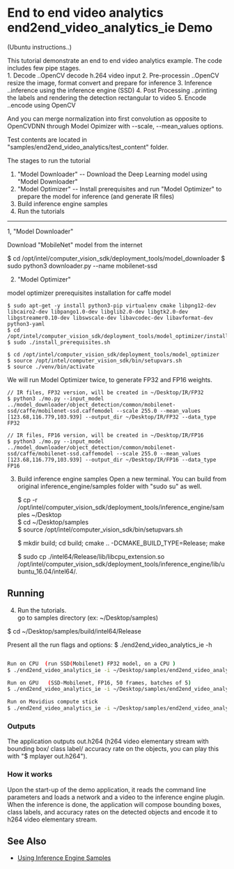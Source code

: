 # End to end video analytics end2end_video_analytics_ie Demo

(Ubuntu instructions..)

This tutorial demonstrate an end to end video analytics example.
The code includes few pipe stages.  
	1. Decode				..OpenCV decode h.264 video input
	2. Pre-processin		..OpenCV resize the image, format convert and prepare for inference
	3. Inference			..inference using the inference engine (SSD)
	4. Post Processing		..printing the labels and rendering the detection rectangular to video
	5. Encode				..encode using OpenCV

And you can merge normalization into first convolution as opposite to OpenCVDNN through Model Opimizer with --scale, --mean_values options.

Test contents are located in "samples/end2end_video_analytics/test_content" folder.

The stages to run the tutorial

1. "Model Downloader" --  Download the Deep Learning model using "Model Downloader"
2. "Model Optimizer"  --  Install prerequisites and run "Model Optimizer" to prepare the model for inference (and generate IR files)
3. Build inference engine samples
4. Run the tutorials



---------------------------------------------------------------------------------
1, "Model Downloader"

Download "MobileNet" model from the internet

$ cd /opt/intel/computer_vision_sdk/deployment_tools/model_downloader
$ sudo python3 downloader.py --name mobilenet-ssd


2. "Model Optimizer"

model optimizer prerequisites installation for caffe model

	$ sudo apt-get -y install python3-pip virtualenv cmake libpng12-dev libcairo2-dev libpango1.0-dev libglib2.0-dev libgtk2.0-dev libgstreamer0.10-dev libswscale-dev libavcodec-dev libavformat-dev python3-yaml
	$ cd /opt/intel/computer_vision_sdk/deployment_tools/model_optimizer/install_prerequisites
	$ sudo ./install_prerequisites.sh
	
	$ cd /opt/intel/computer_vision_sdk/deployment_tools/model_optimizer
	$ source /opt/intel/computer_vision_sdk/bin/setupvars.sh
	$ source ./venv/bin/activate

We will run Model Optimizer twice, to generate FP32 and FP16 weights.

	// IR files, FP32 version, will be created in ~/Desktop/IR/FP32
	$ python3 ./mo.py --input_model ../model_downloader/object_detection/common/mobilenet-ssd/caffe/mobilenet-ssd.caffemodel --scale 255.0 --mean_values [123.68,116.779,103.939] --output_dir ~/Desktop/IR/FP32 --data_type FP32

	// IR files, FP16 version, will be created in ~/Desktop/IR/FP16
	$ python3 ./mo.py --input_model ../model_downloader/object_detection/common/mobilenet-ssd/caffe/mobilenet-ssd.caffemodel --scale 255.0 --mean_values [123.68,116.779,103.939] --output_dir ~/Desktop/IR/FP16 --data_type FP16

3. Build inference engine samples
   Open a new terminal.
   You can build from original inference_engine/samples folder with "sudo su" as well.

	$ cp -r /opt/intel/computer_vision_sdk/deployment_tools/inference_engine/samples ~/Desktop	
	$ cd ~/Desktop/samples	
	$ source /opt/intel/computer_vision_sdk/bin/setupvars.sh
	
	$ mkdir build; cd build; cmake .. -DCMAKE_BUILD_TYPE=Release; make
	
	$ sudo cp ./intel64/Release/lib/libcpu_extension.so /opt/intel/computer_vision_sdk/deployment_tools/inference_engine/lib/ubuntu_16.04/intel64/.


## Running

4. Run the tutorials.   
   go to samples directory (ex: ~/Desktop/samples)

$ cd ~/Desktop/samples/build/intel64/Release

Present all the run flags and options:
$ ./end2end_video_analytics_ie -h

```sh

Run on CPU  (run SSD(Mobilenet) FP32 model, on a CPU )
$ ./end2end_video_analytics_ie -i ~/Desktop/samples/end2end_video_analytics/test_content/video/cars_768x768.h264 -d CPU -m ~/Desktop/IR/FP32/mobilenet-ssd.xml -l ~/Desktop/samples/end2end_video_analytics/test_content/IR/SSD/pascal_voc_classes.txt 

Run on GPU   (SSD-Mobilenet, FP16, 50 frames, batches of 5)
$ ./end2end_video_analytics_ie -i ~/Desktop/samples/end2end_video_analytics/test_content/video/cars_768x768.h264 -d GPU -m ~/Desktop/IR/FP16/mobilenet-ssd.xml -l ~/Desktop/samples/end2end_video_analytics/test_content/IR/SSD/pascal_voc_classes.txt -batch 5 -fr 50

Run on Movidius compute stick
$ ./end2end_video_analytics_ie -i ~/Desktop/samples/end2end_video_analytics/test_content/video/cars_768x768.h264 -d MYRIAD -m ~/Desktop/IR/FP16/mobilenet-ssd.xml -l ~/Desktop/samples/end2end_video_analytics/test_content/IR/SSD/pascal_voc_classes.txt 

```

### Outputs

The application outputs out.h264 (h264 video elementary stream with bounding box/ class label/ accuracy rate on the objects, you can play this with "$ mplayer out.h264").

### How it works

Upon the start-up of the demo application, it reads the command line parameters and loads a network and a video to the inference engine plugin. When the inference is done, the application will compose bounding boxes, class labels, and accuracy rates on the detected objects and encode it to h264 video elementary stream.

## See Also 
* [Using Inference Engine Samples](./docs/IE_DG/Samples_Overview.md)
